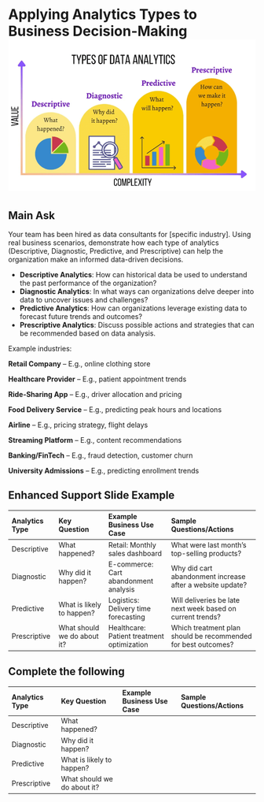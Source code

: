 # Applying Analytics Types to Business Decision-Making![Types of Data Analysis in Data Science and Its Applications](images/Data_analysis_0ea8f061cf.png)

## Main Ask

Your team has been hired as data consultants for [specific industry]. Using real business scenarios, demonstrate how each type of analytics (Descriptive, Diagnostic, Predictive, and Prescriptive) can help the organization make an informed data-driven decisions.

* **Descriptive Analytics**: How can historical data be used to understand the past performance of the organization?
* **Diagnostic Analytics**: In what ways can organizations delve deeper into data to uncover issues and challenges?
* **Predictive Analytics**: How can organizations leverage existing data to forecast future trends and outcomes?
* **Prescriptive Analytics**: Discuss possible actions and strategies that can be recommended based on data analysis.

Example industries:

**Retail Company** – E.g., online clothing store

**Healthcare Provider** – E.g., patient appointment trends

**Ride-Sharing App** – E.g., driver allocation and pricing

**Food Delivery Service** – E.g., predicting peak hours and locations

**Airline** – E.g., pricing strategy, flight delays

**Streaming Platform** – E.g., content recommendations

**Banking/FinTech** – E.g., fraud detection, customer churn

**University Admissions** – E.g., predicting enrollment trends

## **Enhanced Support Slide Example**

| Analytics Type | Key Question                | Example Business Use Case                  | Sample Questions/Actions                                     |
| :------------- | :-------------------------- | :----------------------------------------- | :----------------------------------------------------------- |
| Descriptive    | What happened?              | Retail: Monthly sales dashboard            | What were last month’s top-selling products?                 |
| Diagnostic     | Why did it happen?          | E-commerce: Cart abandonment analysis      | Why did cart abandonment increase after a website update?    |
| Predictive     | What is likely to happen?   | Logistics: Delivery time forecasting       | Will deliveries be late next week based on current trends?   |
| Prescriptive   | What should we do about it? | Healthcare: Patient treatment optimization | Which treatment plan should be recommended for best outcomes? |

## Complete the following 

| Analytics Type | Key Question                | Example Business Use Case | Sample Questions/Actions |
| :------------- | :-------------------------- | :------------------------ | :----------------------- |
| Descriptive    | What happened?              |                           |                          |
| Diagnostic     | Why did it happen?          |                           |                          |
| Predictive     | What is likely to happen?   |                           |                          |
| Prescriptive   | What should we do about it? |                           |                          |